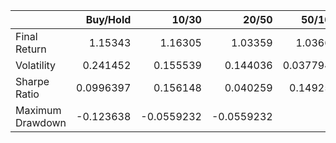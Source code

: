 |                  |   Buy/Hold |      10/30 |      20/50 |    50/100 |
|:-----------------|-----------:|-----------:|-----------:|----------:|
| Final Return     |  1.15343   |  1.16305   |  1.03359   | 1.03661   |
| Volatility       |  0.241452  |  0.155539  |  0.144036  | 0.0377947 |
| Sharpe Ratio     |  0.0996397 |  0.156148  |  0.040259  | 0.149258  |
| Maximum Drawdown | -0.123638  | -0.0559232 | -0.0559232 | 0         |